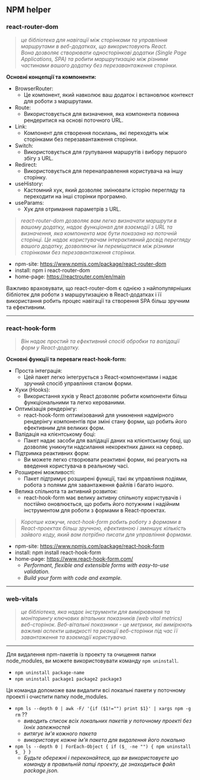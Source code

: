 ## NPM helper




### react-router-dom
> _це бібліотека для навігації між сторінками та управління маршрутами в веб-додатках, що використовують React._\
> _Вона дозволяє створювати односторінкові додатки (Single Page Applications, SPA) та робити маршрутизацію між різними частинами вашого додатку без перезавантаження сторінки._

**Основні концепції та компоненти:**

+ BrowserRouter:
  - Це компонент, який навколює ваш додаток і встановлює контекст для роботи з маршрутами.
+ Route:
  - Використовується для визначення, яка компонента повинна рендеритися на основі поточного URL.
+ Link:
  - Компонент для створення посилань, які переходять між сторінками без перезавантаження сторінки.
+ Switch:
  - Використовується для групування маршрутів і вибору першого збігу з URL.
+ Redirect:
  - Використовується для перенаправлення користувача на іншу сторінку.
+ useHistory:
  - Кастомний хук, який дозволяє змінювати історію перегляду та переходити на інші сторінки програмно.
+ useParams:
  - Хук для отримання параметрів з URL.

> _react-router-dom дозволяє вам легко визначати маршрути в вашому додатку, надає функціонал для взаємодії з URL та визначення, яка компонента має бути показана на поточній сторінці. Це надає користувачам інтерактивний досвід перегляду вашого додатку, дозволяючи їм переміщатися між різними сторінками без перезавантаження сторінки._

* npm-site: https://www.npmjs.com/package/react-router-dom
* install: npm i react-router-dom
* home-page: https://reactrouter.com/en/main

Важливо враховувати, що react-router-dom є однією з найпопулярніших бібліотек для роботи з маршрутизацією в React-додатках і її використання робить процес навігації та створення SPA більш зручним та ефективним.

- - -

### react-hook-form
> _Він надає простий та ефективний спосіб обробки та валідації форм у React-додатку._

**Основні функції та переваги react-hook-form:**

+ Проста інтеграція:
  - Цей пакет легко інтегрується з React-компонентами і надає зручний спосіб управління станом форми.
+ Хуки (Hooks):
  - Використання хуків у React дозволяє робити компоненти більш функціональними та легко керованими.
+ Оптимізація рендерінгу:
  - react-hook-form оптимізований для уникнення надмірного рендерінгу компонентів при зміні стану форми, що робить його ефективним для великих форм.
+ Валідація на клієнтському боці:
  - Пакет надає засоби для валідації даних на клієнтському боці, що дозволяє уникнути надсилання некоректних даних на сервер.
+ Підтримка реактивних форм:
  - Ви можете легко створювати реактивні форми, які реагують на введення користувача в реальному часі.
+ Розширені можливості:
  - Пакет підтримує розширені функції, такі як управління подіями, робота з полями для завантаження файлів і багато іншого.
+ Велика спільнота та активний розвиток:
  - react-hook-form має велику активну спільноту користувачів і постійно оновлюється, що робить його потужним і надійним інструментом для роботи з формами в React-проектах.

> _Коротше кажучи, react-hook-form робить роботу з формами в React-проектах більш зручною, ефективною і зменшує кількість зайвого коду, який вам потрібно писати для управління формами._

* npm-site: https://www.npmjs.com/package/react-hook-form
* install: npm install react-hook-form
* home-page: https://www.react-hook-form.com/
  + _Performant, flexible and extensible forms with easy-to-use validation._
  + _Build your form with code and example._

- - -

### web-vitals
> _це бібліотека, яка надає інструменти для вимірювання та моніторингу ключових вітальних показників (web vital metrics) веб-сторінок. Веб-вітальні показники - це метрики, які вимірюють важливі аспекти швидкості та реакції веб-сторінки під час її завантаження та взаємодії користувача._







- - -

Для видалення npm-пакетів із проекту та очищення папки node_modules, ви можете використовувати команду ``npm uninstall``.
* ``npm uninstall package-name``
* ``npm uninstall package1 package2 package3``

Ця команда допоможе вам видалити всі локальні пакети у поточному проекті і очистити папку node_modules. 
* ``npm ls --depth 0 | awk -F/ '{if ($1!="") print $1}' | xargs npm -g rm`` ??
  - _виводить список всіх локальних пакетів у поточному проекті без їхніх залежностей_
  - _витягує ім'я кожного пакета_
  - _використовує кожне ім'я пакета для видалення його локально_
* ``npm ls --depth 0 | ForEach-Object { if ($_ -ne "") { npm uninstall $_ } }``
  - _Будьте обережні і переконайтеся, що ви використовуєте цю команду в правильній папці проекту, де знаходиться файл package.json._


